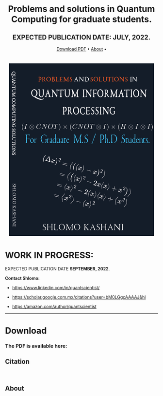 
<h1 align="center"> Problems and solutions in Quantum Computing for graduate students.</h1>
<h2 align="center">EXPECTED PUBLICATION DATE: JULY, 2022.</h2>


      
<p align="center">
 <a href="#download">Download PDF</a> •
  <a href="#about">About</a> •      
</p>

<h1 align="center">    
  <img src="https://github.com/BoltzmannEntropy/qc-book/blob/main/assets/book2.png" width="95%"></a>  
</h1>

# WORK IN PROGRESS: 

EXPECTED PUBLICATION DATE **SEPTEMBER, 2022**. 

**Contact Shlomo:**

* https://www.linkedin.com/in/quantscientist/

* https://scholar.google.com.mx/citations?user=bM0LGgcAAAAJ&hl

* https://amazon.com/author/quantscientist

---
# Download 

### The PDF is available here: 

## Citation
```


```

## About
